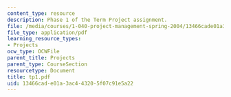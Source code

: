 ```yaml
---
content_type: resource
description: Phase 1 of the Term Project assignment.
file: /media/courses/1-040-project-management-spring-2004/13466cade01a3ac443205f07c91e5a22_tp1.pdf
file_type: application/pdf
learning_resource_types:
- Projects
ocw_type: OCWFile
parent_title: Projects
parent_type: CourseSection
resourcetype: Document
title: tp1.pdf
uid: 13466cad-e01a-3ac4-4320-5f07c91e5a22
---
```

